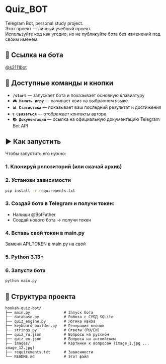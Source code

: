 # Quiz_BOT

Telegram Bot, personal study project.  
Этот проект — личный учебный проект.  
Используйте код как угодно, но не публикуйте бота без изменений под своим именем.

## 🔗 Ссылка на бота
[@s2111bot](https://t.me/s2111bot)

## 📌 Доступные команды и кнопки

- **`/start`** — запускает бота и показывает основную клавиатуру
- **`🎮 Начать игру`** — начинает квиз на выбранном языке
- **`📊 Статистика`** — показывает ваш последний результат и достижения
- **`📞 Связаться`** — отображает контакты автора
- **`📚 Документация`** — ссылка на официальную документацию Telegram Bot API

## ▶️ Как запустить

Чтобы запустить его нужно:

### 1. Клонируй репозиторий (или скачай архив)

### 2. Установи зависимости
```bash
pip install -r requirements.txt
```

### 3. Создай бота в Telegram и получи токен:
- Напиши @BotFather
- Создай нового бота → получи токен

### 4. Вставь свой токен в main.py
Замени API_TOKEN в main.py на свой

### 5. Python 3.13+

### 6. Запусти бота
```bash
python main.py
```

## 📁 Структура проекта

```
hookah-quiz-bot/
├── main.py               # Запуск бота
├── database.py           # Работа с СУБД SQLite 
├── quiz_engine.py        # Логика квиза 
├── keyboard_builder.py   # Генерация кнопок
├── strings.py            # Ответы (RU/EN)
├── quiz_ru.json          # Вопросы на русском 
├── quiz_en.json          # Вопросы на английском
├── images/               # Картинки к вопросам (image_1.jpg ... image_12.jpg)
├── requirements.txt      # Зависимости
└── README.md             # Этот файл
```
